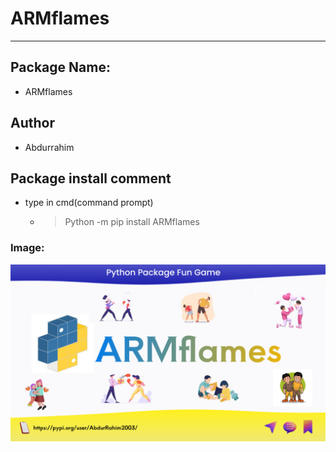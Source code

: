 # ARMflames
___

## Package Name:
- ARMflames

## Author 
- Abdurrahim

## Package install comment

- type in cmd(command prompt)

  - > Python -m pip install ARMflames

### Image:

<img title="ARMflames Fun" alt="Poster" src="https://github.com/Abdurrahimgithub/Python_Package/blob/main/ARMflames/ARMflames/static/GitPost.png">
